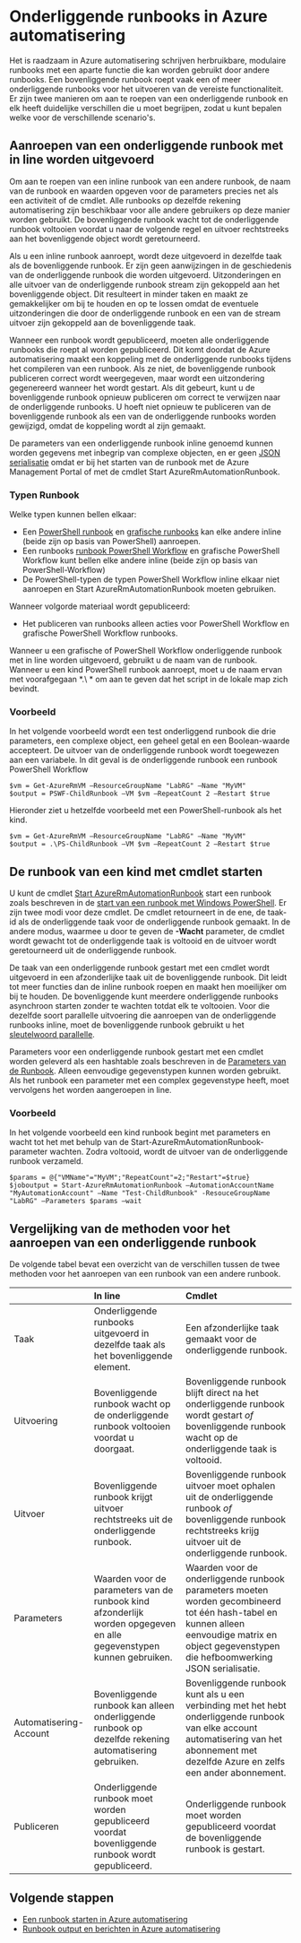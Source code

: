 <properties 
   pageTitle="Onderliggende runbooks in Azure automatisering | Microsoft Azure"
   description="Beschrijving van de verschillende methoden voor het starten van een runbook in Azure automatisering vanuit een andere runbook en delen van informatie tussen hen."
   services="automation"
   documentationCenter=""
   authors="mgoedtel"
   manager="jwhit"
   editor="tysonn" />
<tags 
   ms.service="automation"
   ms.devlang="na"
   ms.topic="article"
   ms.tgt_pltfrm="na"
   ms.workload="infrastructure-services"
   ms.date="08/17/2016"
   ms.author="magoedte;bwren" />

# <a name="child-runbooks-in-azure-automation"></a>Onderliggende runbooks in Azure automatisering

Het is raadzaam in Azure automatisering schrijven herbruikbare, modulaire runbooks met een aparte functie die kan worden gebruikt door andere runbooks. Een bovenliggende runbook roept vaak een of meer onderliggende runbooks voor het uitvoeren van de vereiste functionaliteit. Er zijn twee manieren om aan te roepen van een onderliggende runbook en elk heeft duidelijke verschillen die u moet begrijpen, zodat u kunt bepalen welke voor de verschillende scenario's.

##  <a name="invoking-a-child-runbook-using-inline-execution"></a>Aanroepen van een onderliggende runbook met in line worden uitgevoerd

Om aan te roepen van een inline runbook van een andere runbook, de naam van de runbook en waarden opgeven voor de parameters precies net als een activiteit of de cmdlet.  Alle runbooks op dezelfde rekening automatisering zijn beschikbaar voor alle andere gebruikers op deze manier worden gebruikt. De bovenliggende runbook wacht tot de onderliggende runbook voltooien voordat u naar de volgende regel en uitvoer rechtstreeks aan het bovenliggende object wordt geretourneerd.

Als u een inline runbook aanroept, wordt deze uitgevoerd in dezelfde taak als de bovenliggende runbook. Er zijn geen aanwijzingen in de geschiedenis van de onderliggende runbook die worden uitgevoerd. Uitzonderingen en alle uitvoer van de onderliggende runbook stream zijn gekoppeld aan het bovenliggende object. Dit resulteert in minder taken en maakt ze gemakkelijker om bij te houden en op te lossen omdat de eventuele uitzonderingen die door de onderliggende runbook en een van de stream uitvoer zijn gekoppeld aan de bovenliggende taak.

Wanneer een runbook wordt gepubliceerd, moeten alle onderliggende runbooks die roept al worden gepubliceerd. Dit komt doordat de Azure automatisering maakt een koppeling met de onderliggende runbooks tijdens het compileren van een runbook. Als ze niet, de bovenliggende runbook publiceren correct wordt weergegeven, maar wordt een uitzondering gegenereerd wanneer het wordt gestart. Als dit gebeurt, kunt u de bovenliggende runbook opnieuw publiceren om correct te verwijzen naar de onderliggende runbooks. U hoeft niet opnieuw te publiceren van de bovenliggende runbook als een van de onderliggende runbooks worden gewijzigd, omdat de koppeling wordt al zijn gemaakt.

De parameters van een onderliggende runbook inline genoemd kunnen worden gegevens met inbegrip van complexe objecten, en er geen [JSON serialisatie](automation-starting-a-runbook.md#runbook-parameters) omdat er bij het starten van de runbook met de Azure Management Portal of met de cmdlet Start AzureRmAutomationRunbook.


### <a name="runbook-types"></a>Typen Runbook

Welke typen kunnen bellen elkaar:

- Een [PowerShell runbook](automation-runbook-types.md#powershell-runbooks) en [grafische runbooks](automation-runbook-types.md#graphical-runbooks) kan elke andere inline (beide zijn op basis van PowerShell) aanroepen.
- Een runbooks [runbook PowerShell Workflow](automation-runbook-types.md#powershell-workflow-runbooks) en grafische PowerShell Workflow kunt bellen elke andere inline (beide zijn op basis van PowerShell-Workflow)
- De PowerShell-typen de typen PowerShell Workflow inline elkaar niet aanroepen en Start AzureRmAutomationRunbook moeten gebruiken.
    
Wanneer volgorde materiaal wordt gepubliceerd:

- Het publiceren van runbooks alleen acties voor PowerShell Workflow en grafische PowerShell Workflow runbooks.


Wanneer u een grafische of PowerShell Workflow onderliggende runbook met in line worden uitgevoerd, gebruikt u de naam van de runbook.  Wanneer u een kind PowerShell runbook aanroept, moet u de naam ervan met voorafgegaan *.\\ * om aan te geven dat het script in de lokale map zich bevindt. 

### <a name="example"></a>Voorbeeld

In het volgende voorbeeld wordt een test onderliggend runbook die drie parameters, een complexe object, een geheel getal en een Boolean-waarde accepteert. De uitvoer van de onderliggende runbook wordt toegewezen aan een variabele.  In dit geval is de onderliggende runbook een runbook PowerShell Workflow

    $vm = Get-AzureRmVM –ResourceGroupName "LabRG" –Name "MyVM"
    $output = PSWF-ChildRunbook –VM $vm –RepeatCount 2 –Restart $true

Hieronder ziet u hetzelfde voorbeeld met een PowerShell-runbook als het kind.

    $vm = Get-AzureRmVM –ResourceGroupName "LabRG" –Name "MyVM"
    $output = .\PS-ChildRunbook –VM $vm –RepeatCount 2 –Restart $true



##  <a name="starting-a-child-runbook-using-cmdlet"></a>De runbook van een kind met cmdlet starten

U kunt de cmdlet [Start AzureRmAutomationRunbook](https://msdn.microsoft.com/library/mt603661.aspx) start een runbook zoals beschreven in de [start van een runbook met Windows PowerShell](../automation-starting-a-runbook.md#starting-a-runbook-with-windows-powershell). Er zijn twee modi voor deze cmdlet.  De cmdlet retourneert in de ene, de taak-id als de onderliggende taak voor de onderliggende runbook gemaakt.  In de andere modus, waarmee u door te geven de **-Wacht** parameter, de cmdlet wordt gewacht tot de onderliggende taak is voltooid en de uitvoer wordt geretourneerd uit de onderliggende runbook.

De taak van een onderliggende runbook gestart met een cmdlet wordt uitgevoerd in een afzonderlijke taak uit de bovenliggende runbook. Dit leidt tot meer functies dan de inline runbook roepen en maakt hen moeilijker om bij te houden. De bovenliggende kunt meerdere onderliggende runbooks asynchroon starten zonder te wachten totdat elk te voltooien. Voor die dezelfde soort parallelle uitvoering die aanroepen van de onderliggende runbooks inline, moet de bovenliggende runbook gebruikt u het [sleutelwoord parallelle](automation-powershell-workflow.md#parallel-processing).

Parameters voor een onderliggende runbook gestart met een cmdlet worden geleverd als een hashtable zoals beschreven in de [Parameters van de Runbook](automation-starting-a-runbook.md#runbook-parameters). Alleen eenvoudige gegevenstypen kunnen worden gebruikt. Als het runbook een parameter met een complex gegevenstype heeft, moet vervolgens het worden aangeroepen in line.

### <a name="example"></a>Voorbeeld

In het volgende voorbeeld een kind runbook begint met parameters en wacht tot het met behulp van de Start-AzureRmAutomationRunbook-parameter wachten. Zodra voltooid, wordt de uitvoer van de onderliggende runbook verzameld.

    $params = @{"VMName"="MyVM";"RepeatCount"=2;"Restart"=$true} 
    $joboutput = Start-AzureRmAutomationRunbook –AutomationAccountName "MyAutomationAccount" –Name "Test-ChildRunbook" -ResouceGroupName "LabRG" –Parameters $params –wait


## <a name="comparison-of-methods-for-calling-a-child-runbook"></a>Vergelijking van de methoden voor het aanroepen van een onderliggende runbook

De volgende tabel bevat een overzicht van de verschillen tussen de twee methoden voor het aanroepen van een runbook van een andere runbook.

| | In line| Cmdlet|
|:---|:---|:---|
|Taak|Onderliggende runbooks uitgevoerd in dezelfde taak als het bovenliggende element.|Een afzonderlijke taak gemaakt voor de onderliggende runbook.|
|Uitvoering|Bovenliggende runbook wacht op de onderliggende runbook voltooien voordat u doorgaat.|Bovenliggende runbook blijft direct na het onderliggende runbook wordt gestart *of* bovenliggende runbook wacht op de onderliggende taak is voltooid.|
|Uitvoer|Bovenliggende runbook krijgt uitvoer rechtstreeks uit de onderliggende runbook.|Bovenliggende runbook uitvoer moet ophalen uit de onderliggende runbook *of* bovenliggende runbook rechtstreeks krijg uitvoer uit de onderliggende runbook.|
|Parameters|Waarden voor de parameters van de runbook kind afzonderlijk worden opgegeven en alle gegevenstypen kunnen gebruiken.|Waarden voor de onderliggende runbook parameters moeten worden gecombineerd tot één hash-tabel en kunnen alleen eenvoudige matrix en object gegevenstypen die hefboomwerking JSON serialisatie.|
|Automatisering-Account|Bovenliggende runbook kan alleen onderliggende runbook op dezelfde rekening automatisering gebruiken.|Bovenliggende runbook kunt als u een verbinding met het hebt onderliggende runbook van elke account automatisering van het abonnement met dezelfde Azure en zelfs een ander abonnement.|
|Publiceren|Onderliggende runbook moet worden gepubliceerd voordat bovenliggende runbook wordt gepubliceerd.|Onderliggende runbook moet worden gepubliceerd voordat de bovenliggende runbook is gestart.|

## <a name="next-steps"></a>Volgende stappen

- [Een runbook starten in Azure automatisering](automation-starting-a-runbook.md)
- [Runbook output en berichten in Azure automatisering](automation-runbook-output-and-messages.md)
